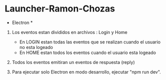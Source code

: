 # Launcher-Ramon-Chozas

* Electron *

1. Los eventos estan divididos en archivos : Login y Home
    - En LOGIN estan todas las eventos que se realizan cuando el usuario no esta logeado
    - En HOME estan todos los eventos cuando el usuario esta logeado

2. Todos los eventos emitiran un eventos de respuesta (reply)

3. Para ejecutar solo Electron en modo desarrollo, ejecutar "npm run dev".

